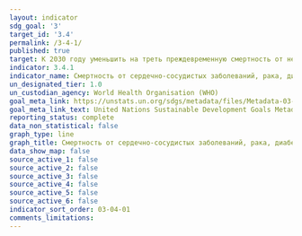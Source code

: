 ```yaml
---
layout: indicator
sdg_goal: '3'
target_id: '3.4'
permalink: /3-4-1/
published: true
target: К 2030 году уменьшить на треть преждевременную смертность от неинфекционных заболеваний посредством профилактики и лечения и поддержания психического здоровья и благополучия
indicator: 3.4.1
indicator_name: Смертность от сердечно-сосудистых заболеваний, рака, диабета, хронических респираторных заболеваний
un_designated_tier: 1.0
un_custodian_agency: World Health Organisation (WHO)
goal_meta_link: https://unstats.un.org/sdgs/metadata/files/Metadata-03-04-01.pdf
goal_meta_link_text: United Nations Sustainable Development Goals Metadata (PDF 72.6 KB)
reporting_status: complete
data_non_statistical: false
graph_type: line
graph_title: Смертность от сердечно-сосудистых заболеваний, рака, диабета, хронических респираторных заболеваний
data_show_map: false
source_active_1: false
source_active_2: false
source_active_3: false
source_active_4: false
source_active_5: false
source_active_6: false
indicator_sort_order: 03-04-01
comments_limitations: 
---
```

